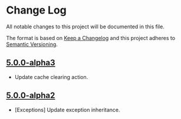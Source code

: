 # Change Log

All notable changes to this project will be documented in this file.

The format is based on [Keep a Changelog](http://keepachangelog.com/en/1.0.0/)
and this project adheres to [Semantic Versioning](http://semver.org/spec/v2.0.0.html).

## [5.0.0-alpha3](https://github.com/userfrosting/sprinkle-admin/compare/5.0.0-alpha2...5.0.0-alpha3)
- Update cache clearing action.
  
## [5.0.0-alpha2](https://github.com/userfrosting/sprinkle-admin/compare/5.0.0-alpha1...5.0.0-alpha2)
- [Exceptions] Update exception inheritance.